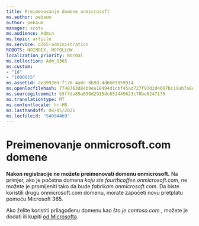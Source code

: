 ```yaml
---
title: Preimenovanje domene onmicrosoft
ms.author: pebaum
author: pebaum
manager: scotv
ms.audience: Admin
ms.topic: article
ms.service: o365-administration
ROBOTS: NOINDEX, NOFOLLOW
localization_priority: Normal
ms.collection: Adm_O365
ms.custom:
- "16"
- "1000015"
ms.assetid: ae399389-f176-4a0c-8b9d-4d6605059914
ms.openlocfilehash: 7748763d8eb9ea18494d1cbf45ad727f97d2d4067bc19ab7a8e60eeb738b668f
ms.sourcegitcommit: b5f7da89a650d2915dc652449623c78be6247175
ms.translationtype: MT
ms.contentlocale: hr-HR
ms.lasthandoff: 08/05/2021
ms.locfileid: "54094469"
---
```

# <a name="rename-your-onmicrosoftcom-domain"></a>Preimenovanje onmicrosoft.com domene

 **Nakon registracije ne možete preimenovati domenu onmicrosoft.** Na primjer, ako je početna domena  *koju ste fourthcoffee.onmicrosoft.com*, ne možete je promijeniti tako da bude  *fabrikam.onmicrosoft.com*. Da biste koristili drugu onmicrosoft.com domenu, morate započeti novu pretplatu pomoću Microsoft 365.
  
Ako želite koristiti prilagođenu domenu kao što [](https://docs.microsoft.com/microsoft-365/admin/setup/add-domain) *je contoso.com* , možete je dodati ili kupiti [od Microsofta](https://docs.microsoft.com/microsoft-365/admin/get-help-with-domains/buy-a-domain-name).
  